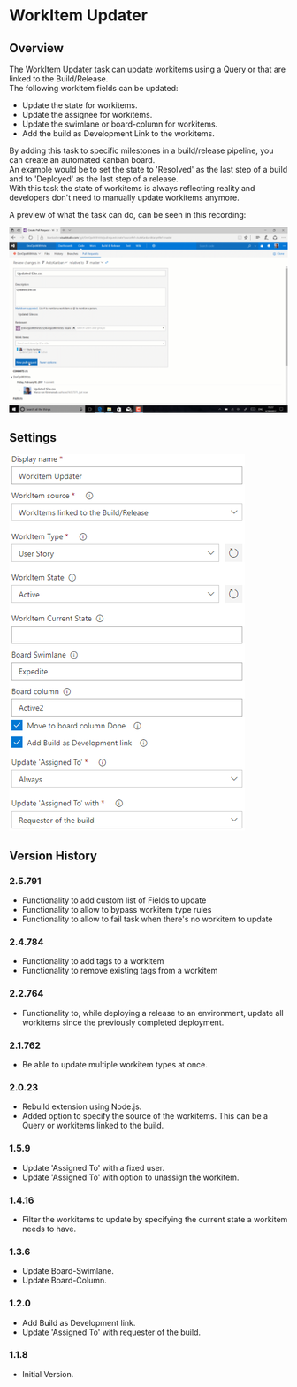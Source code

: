 ﻿# WorkItem Updater

## Overview
The WorkItem Updater task can update workitems using a Query or that are linked to the Build/Release.  
The following workitem fields can be updated:
- Update the state for workitems.  
- Update the assignee for workitems.  
- Update the swimlane or board-column for workitems.  
- Add the build as Development Link to the workitems.
  
By adding this task to specific milestones in a build/release pipeline, you can create an automated kanban board.  
An example would be to set the state to 'Resolved' as the last step of a build and to 'Deployed' as the last step of a release.  
With this task the state of workitems is always reflecting reality and developers don't need to manually update workitems anymore.  
  
A preview of what the task can do, can be seen in this recording:  
  
![AutoKanban](img/AutoKanban.gif)  
  
## Settings
![settings](img/Settings.png)  
  
## Version History
### 2.5.791
- Functionality to add custom list of Fields to update 
- Functionality to allow to bypass workitem type rules 
- Functionality to allow to fail task when there's no workitem to update 
### 2.4.784
- Functionality to add tags to a workitem
- Functionality to remove existing tags from a workitem  
### 2.2.764
- Functionality to, while deploying a release to an environment, update all workitems since the previously completed deployment.
### 2.1.762
- Be able to update multiple workitem types at once.
### 2.0.23
- Rebuild extension using Node.js.
- Added option to specify the source of the workitems. This can be a Query or workitems linked to the build.
### 1.5.9
- Update 'Assigned To' with a fixed user.
- Update 'Assigned To' with option to unassign the workitem.
### 1.4.16
- Filter the workitems to update by specifying the current state a workitem needs to have.
### 1.3.6
- Update Board-Swimlane.
- Update Board-Column.
### 1.2.0
- Add Build as Development link.
- Update 'Assigned To' with requester of the build.
### 1.1.8
- Initial Version.
